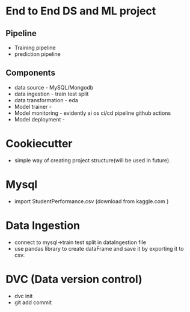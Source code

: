 # End to End DS and ML project


## Pipeline
- Training pipeline
- prediction pipeline

## Components

- data source - MySQL/Mongodb
- data ingestion - train test split
- data transformation - eda
- Model trainer - 
- Model monitoring - evidently ai os  ci/cd pipeline github actions
- Model deployment - 



# Cookiecutter
- simple way of creating project structure(will be used in future).

# Mysql
- import StudentPerformance.csv (download from kaggle.com )

# Data Ingestion
- connect to mysql->train test split in dataIngestion file
- use pandas library to create dataFrame and save it by exporting it to csv.

# DVC (Data version control)
- dvc init
- git add commit
